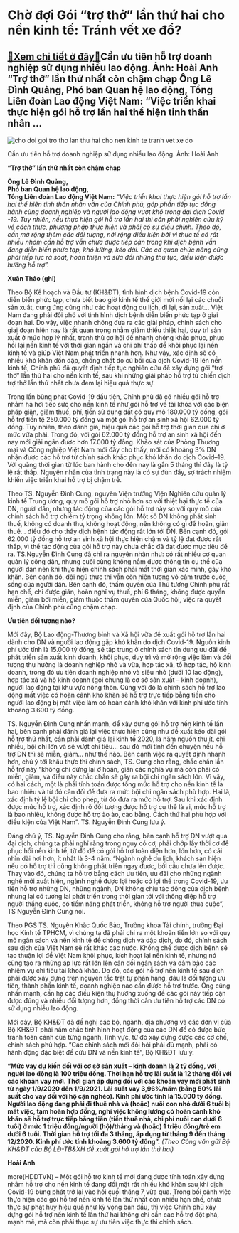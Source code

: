 Chờ đợi Gói “trợ thở” lần thứ hai cho nền kinh tế: Tránh vết xe đổ?
===================================================================

[:gift:Xem chi tiết ở đây:gift:](https://hddtvn.com/cho-doi-goi-tro-tho-lan-thu-hai-cho-nen-kinh-te-tranh-vet-xe-do/)Cần ưu tiên hỗ trợ doanh nghiệp sử dụng nhiều lao động. Ảnh: Hoài Anh “Trợ thở” lần thứ nhất còn chậm chạp Ông Lê Đình Quảng, Phó ban Quan hệ lao động, Tổng Liên đoàn Lao động Việt Nam: “Việc triển khai thực hiện gói hỗ trợ lần hai thể hiện tinh thần nhân …
-----------------------------------------------------------------------------------------------------------------------------------------------------------------------------------------------------------------------------------------------------------------





![cho doi goi tro tho lan thu hai cho nen kinh te tranh vet xe do](https://haiquanonline.com.vn/stores/news_dataimages/anhnd/092020/10/18/in_article/3338_6-4954_Nha_may_PEGAPEGA_298.jpg?rt=20200911134404 "Chờ đợi Gói trợ thở lần thứ hai cho nền kinh tế Tránh vết xe đổ ")


Cần ưu tiên hỗ trợ doanh nghiệp sử dụng nhiều lao động. Ảnh: Hoài Anh



**“Trợ thở” lần thứ nhất còn chậm chạp**





**Ông Lê Đình Quảng,  
 Phó ban Quan hệ lao động,  
 Tổng Liên đoàn Lao động Việt Nam:** 
*“Việc triển khai thực hiện gói hỗ trợ lần hai thể hiện tinh thần nhân văn của Chính phủ, góp phần tiếp tục đồng hành cùng doanh nghiệp và người lao động vượt khó trong đại dịch Covid -19. Tuy nhiên, nếu thực hiện gói hỗ trợ lần hai thì cần phải nghiên cứu kỹ về cách thức, phương pháp thực hiện và phải có sự điều chỉnh. Theo đó, cần mở rộng thêm các đối tượng, nới rộng điều kiện bởi vì thực tế có rất nhiều nhóm cần hỗ trợ vẫn chưa được tiếp cận trong khi dịch bệnh vẫn đang diễn biến phức tạp, khó lường, kéo dài. Các cơ quan chức năng cũng phải tiếp tục rà soát, hoàn thiện và sửa đổi những thủ tục, điều kiện được hưởng hỗ trợ”.*


**Xuân Thảo (ghi)**






Theo Bộ Kế hoạch và Đầu tư (KH&ĐT), tình hình dịch bệnh Covid-19 còn diễn biến phức tạp, chưa biết bao giờ kinh tế thế giới mới nối lại các chuỗi sản xuất, cung ứng cũng như các hoạt động du lịch, đi lại, sản xuất… Việt Nam đang phải đối phó với tình hình dịch bệnh diễn biến phức tạp ở giai đoạn hai. Do vậy, việc nhanh chóng đưa ra các giải pháp, chính sách cho giai đoạn hiện nay là rất quan trọng nhằm giảm thiểu thiệt hại, duy trì sản xuất ở mức hợp lý nhất, tranh thủ cơ hội để nhanh chóng khắc phục, phục hồi lại nền kinh tế với thời gian ngắn và chi phí thấp để khôi phục lại nền kinh tế và giúp Việt Nam phát triển nhanh hơn. Như vậy, xác định sẽ có nhiều khó khăn dồn dập, chồng chất do cú bồi của dịch Covid-19 lên nền kinh tế, Chính phủ đã quyết định tiếp tục nghiên cứu để xây dựng gói “trợ thở” lần thứ hai cho nền kinh tế, sau khi những giải pháp hỗ trợ từ chiến dịch trợ thở lần thứ nhất chưa đem lại hiệu quả thực sự.


Trong lần bùng phát Covid-19 đầu tiên, Chính phủ đã có nhiều gói hỗ trợ nhằm hà hơi tiếp sức cho nền kinh tế như gói hỗ trợ về tài khóa với các biện pháp giãn, giảm thuế, phí, tiền sử dụng đất có quy mô 180.000 tỷ đồng, gói hỗ trợ tiền tệ 250.000 tỷ đồng và một gói hỗ trợ an sinh xã hội 62.000 tỷ đồng. Tuy nhiên, theo đánh giá, hiệu quả các gói hỗ trợ thời gian qua chỉ ở mức vừa phải. Trong đó, với gói 62.000 tỷ đồng hỗ trợ an sinh xã hội đến nay mới giải ngân được hơn 17.000 tỷ đồng. Khảo sát của Phòng Thương mại và Công nghiệp Việt Nam mới đây cho thấy, mới có khoảng 3% DN nhận được các hỗ trợ từ chính sách khắc phục khó khăn do dịch Covid–19. Với quãng thời gian từ lúc ban hành cho đến nay là gần 5 tháng thì đây là tỷ lệ rất thấp. Nguyên nhân của tình trạng này là có sự đùn đẩy, sợ trách nhiệm khiến việc triển khai hỗ trợ bị chậm trễ.


Theo TS. Nguyễn Đình Cung, nguyên Viện trưởng Viện Nghiên cứu quản lý kinh tế Trung ương, quy mô gói hỗ trợ nhỏ hơn so với thiệt hại thực tế của DN, người dân, nhưng tác động của các gói hỗ trợ này so với quy mô của chính sách hỗ trợ chiếm tỷ trọng không lớn. Một số DN không phát sinh thuế, không có doanh thu, không hoạt động, nên không có gì để hoãn, giãn thuế… điều đó cho thấy dịch bệnh tác động rất lớn tới DN. Bên cạnh đó, gói 62.000 tỷ đồng hỗ trợ an sinh xã hội thực hiện chậm và tỷ lệ đạt được rất thấp, vì thế tác động của gói hỗ trợ này chưa chắc đã đạt được mục tiêu đề ra. TS.Nguyễn Đình Cung đã chỉ ra nguyên nhân như: có rất nhiều cơ quan quản lý công dân, nhưng cuối cùng không nắm được thông tin cụ thể của người dân nên khi thực hiện chính sách phải mất thời gian xác minh, gây khó khăn. Bên cạnh đó, đội ngũ thực thi vẫn còn hiện tượng vô cảm trước cuộc sống của người dân. Bên cạnh đó, thẩm quyền của Thủ tướng Chính phủ rất hạn chế, chỉ được giãn, hoãn nghĩ vụ thuế, phí 6 tháng, không được quyền miễn, giảm bởi miễn, giảm thuộc thẩm quyền của Quốc hội, việc ra quyết định của Chính phủ cũng chậm chạp.


**Ưu tiên đối tượng nào?**


Mới đây, Bộ Lao động-Thương binh và Xã hội vừa đề xuất gói hỗ trợ lần hai dành cho DN và người lao động gặp khó khăn do dịch Covid-19. Nguồn kinh phí ước tính là 15.000 tỷ đồng, sẽ tập trung ở chính sách tín dụng ưu đãi để phát triển sản xuất kinh doanh, khôi phục, duy trì và mở rộng việc làm và đối tượng thụ hưởng là doanh nghiệp nhỏ và vừa, hợp tác xã, tổ hợp tác, hộ kinh doanh, trong đó ưu tiên doanh nghiệp nhỏ và siêu nhỏ (dưới 10 lao động), hợp tác xã và hộ kinh doanh (gọi chung là cơ sở sản xuất – kinh doanh), người lao động tại khu vực nông thôn. Cùng với đó là chính sách hỗ trợ lao động mất việc có hoàn cảnh khó khăn sẽ hỗ trợ trực tiếp bằng tiền cho người lao động bị mất việc làm có hoàn cảnh khó khăn với kinh phí ước tính khoảng 3.600 tỷ đồng.


TS. Nguyễn Đình Cung nhấn mạnh, để xây dựng gói hỗ trợ nền kinh tế lần hai, bên cạnh phải đánh giá lại việc thực hiện cũng như đề xuất kéo dài gói hỗ trợ thứ nhất, cần phải đánh giá lại kinh tế 2020, là năm nguồn thu ít, chi nhiều, bội chi lớn và sẽ vượt chỉ tiêu… sau đó mới tính đến chuyện nếu hỗ trợ DN thì sẽ miễn, giảm… như thế nào. Bên cạnh việc ra quyết định nhanh hơn, chú ý tới khâu thực thi chính sách, TS. Cung cho rằng, chắc chắn lần hỗ trợ này “không chỉ dừng lại ở hoãn, giãn các nghĩa vụ mà còn phải có miễn, giảm, và điều này chắc chắn sẽ gây ra bội chi ngân sách lớn. Vì vậy, có hai cách, một là phải tính toán được tổng mức hỗ trợ cho nền kinh tế là bao nhiêu và từ đó cân đối để đưa ra mức bội chi ngân sách phù hợp. Hai là, xác định tỷ lệ bội chi cho phép, từ đó đưa ra mức hỗ trợ. Sau khi xác định được mức hỗ trợ, xác định rõ đối tượng được hỗ trợ cụ thể là ai, mức hỗ trợ là bao nhiêu, không được hỗ trợ ào ào, cào bằng. Cách thứ hai phù hợp với điều kiện của Việt Nam”. TS. Nguyễn Đình Cung lưu ý.


Đáng chú ý, TS. Nguyễn Đình Cung cho rằng, bên cạnh hỗ trợ DN vượt qua đại dịch, chúng ta phải nghĩ rằng trong nguy có cơ, phải chớp lấy thời cơ để phục hồi nền kinh tế, từ đó để có gói hỗ trợ toàn diện hơn, lớn hơn, có cái nhìn dài hơi hơn, ít nhất là 3-4 năm. “Ngành nghề du lịch, khách sạn hiện nếu có hỗ trợ thì cũng không phát triển ngay được, bởi cầu chưa lên được. Thay vào đó, chúng ta hỗ trợ bằng cách ưu tiên, ưu đãi cho những ngành nghề mới xuất hiện, ngành nghề được lợi hoặc có lợi thế trong Covid-19, ưu tiên hỗ trợ những DN, những ngành, DN không chịu tác động của dịch bệnh nhưng lại có tương lai phát triển trong thời gian tới với thông điệp hỗ trợ người thắng cuộc, có tiềm năng phát triển, không hỗ trợ người thua cuộc”, TS Nguyễn Đình Cung nói.


Theo PGS TS. Nguyễn Khắc Quốc Bảo, Trưởng khoa Tài chính, trường Đại học Kinh tế TPHCM, vì chúng ta đã phải chi ra một khoản tiền lớn so với quy mô ngân sách và nền kinh tế để chống dịch và dập dịch, do đó, chính sách sau dịch của Việt Nam sẽ rất khác các nước. Khống chế được dịch bệnh sẽ tạo thuận lợi để Việt Nam khôi phục, kích hoạt lại nền kinh tế, nhưng nó cũng tạo ra những áp lực rất lớn lên cân đối ngân sách và đảm bảo các nhiệm vụ chi tiêu tài khoá khác. Do đó, các gói hỗ trợ nền kinh tế sau dịch phải được xây dựng trên nguyên tắc trật tự phân hạng, đâu là đối tượng ưu tiên, thành phần kinh tế, doanh nghiệp nào cần được hỗ trợ trước. Ông cũng nhấn mạnh, cần hạ các điều kiện thụ hưởng xuống để các gói này tiếp cận được đúng và nhiều đối tượng hơn, đồng thời cần ưu tiên hỗ trợ các DN có sử dụng nhiều lao động.


Mới đây, Bộ KH&ĐT đã đề nghị các bộ, ngành, địa phương và các đơn vị của Bộ KH&ĐT phải nắm chắc tình hình hoạt động của các DN để có được bức tranh toàn cảnh của từng ngành, lĩnh vực, từ đó xây dựng được các cơ chế, chính sách phù hợp. “Các chính sách mới đòi hỏi phải đủ mạnh, phải có hành động đặc biệt để cứu DN và nền kinh tế”, Bộ KH&ĐT lưu ý.





**“Mức vay dự kiến đối với cơ sở sản xuất – kinh doanh là 2 tỷ đồng, với người lao động là 100 triệu đồng. Thời hạn hỗ trợ lãi suất là 12 tháng đối với các khoản vay mới. Thời gian áp dụng đối với các khoản vay mới phát sinh từ ngày 1/9/2020 đến 1/9/2021. Lãi suất vay 3,96%/năm (bằng 50% lãi suất cho vay đối với hộ cận nghèo). Kinh phí ước tính là 15.000 tỷ đồng. Người lao động đang phải đi thuê nhà và (hoặc) nuôi con nhỏ dưới 6 tuổi bị mất việc, tạm hoãn hợp đồng, nghỉ việc không lương có hoàn cảnh khó khăn sẽ hỗ trợ trực tiếp bằng tiền (tiền thuê nhà, chi phí nuôi con dưới 6 tuổi) ở mức 1 triệu đồng/người (hộ)/tháng và (hoặc) 1 triệu đồng/trẻ em dưới 6 tuổi. Thời gian hỗ trợ tối đa 3 tháng, áp dụng từ tháng 9 đến tháng 12/2020. Kinh phí ước tính khoảng 3.600 tỷ đồng”.** 
*(Theo Công văn gửi Bộ KH&ĐT của Bộ LĐ-TB&XH đề xuất gói hỗ trợ lần thứ hai)*







**Hoài Anh**



more(HDDTVN) – Một gói hỗ trợ kinh tế mới đang được tính toán xây dựng nhằm hỗ trợ cho nền kinh tế đang đối mặt rất nhiều khó khăn sau khi dịch Covid-19 bùng phát trở lại vào hồi cuối tháng 7 vừa qua. Trong bối cảnh việc thực hiện các gói hỗ trợ nền kinh tế lần thứ nhất còn nhiều hạn chế, chưa thực sự phát huy hiệu quả như kỳ vọng ban đầu, thì việc Chính phủ xây dựng gói hỗ trợ nền kinh tế lần thứ hai không chỉ cần các hỗ trợ đột phá, mạnh mẽ, mà còn phải thực sự ưu tiên việc thực thi chính sách.

